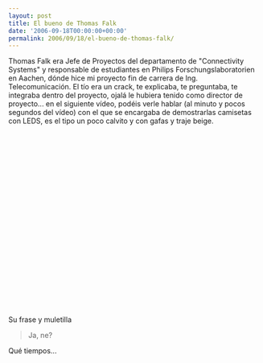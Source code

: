 ```yaml
---
layout: post
title: El bueno de Thomas Falk
date: '2006-09-18T00:00:00+00:00'
permalink: 2006/09/18/el-bueno-de-thomas-falk/
---
```

Thomas Falk era Jefe de Proyectos del departamento de "Connectivity Systems" y responsable de estudiantes en Philips Forschungslaboratorien en Aachen, dónde hice mi proyecto fin de carrera de Ing. Telecomunicación. El tío era un crack, te explicaba, te preguntaba, te integraba dentro del proyecto, ojalá le hubiera tenido como director de proyecto... en el siguiente vídeo, podéis verle hablar (al minuto y pocos segundos del vídeo) con el que se encargaba de demostrarlas camisetas con LEDS, es el tipo un poco calvito y con gafas y traje beige.

<object width="425" height="350"><param name="movie" value="http://www.youtube.com/v/Yd99gyE4jCk"></param><param name="wmode" value="transparent"></param><embed src="http://www.youtube.com/v/Yd99gyE4jCk" type="application/x-shockwave-flash" wmode="transparent" width="425" height="350"></embed></object>

Su frase y muletilla
<blockquote>Ja, ne?</blockquote>

Qué tiempos...
